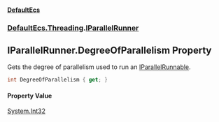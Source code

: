 #### [DefaultEcs](DefaultEcs.md 'DefaultEcs')
### [DefaultEcs.Threading](DefaultEcs.md#DefaultEcs.Threading 'DefaultEcs.Threading').[IParallelRunner](IParallelRunner.md 'DefaultEcs.Threading.IParallelRunner')

## IParallelRunner.DegreeOfParallelism Property

Gets the degree of parallelism used to run an [IParallelRunnable](IParallelRunnable.md 'DefaultEcs.Threading.IParallelRunnable').

```csharp
int DegreeOfParallelism { get; }
```

#### Property Value
[System.Int32](https://docs.microsoft.com/en-us/dotnet/api/System.Int32 'System.Int32')
